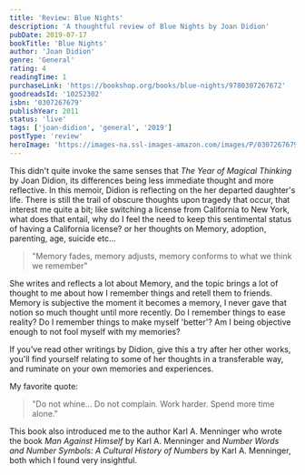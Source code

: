 ```yaml
---
title: 'Review: Blue Nights'
description: 'A thoughtful review of Blue Nights by Joan Didion'
pubDate: 2019-07-17
bookTitle: 'Blue Nights'
author: 'Joan Didion'
genre: 'General'
rating: 4
readingTime: 1
purchaseLink: 'https://bookshop.org/books/blue-nights/9780307267672'
goodreadsId: '10252302'
isbn: '0307267679'
publishYear: 2011
status: 'live'
tags: ['joan-didion', 'general', '2019']
postType: 'review'
heroImage: 'https://images-na.ssl-images-amazon.com/images/P/0307267679.01.L.jpg'
---
```


This didn't quite invoke the same senses that *The Year of Magical Thinking* by Joan Didion, its differences being less immediate thought and more reflective. In this memoir, Didion is reflecting on the her departed daughter's life. There is still the trail of obscure thoughts upon tragedy that occur, that interest me quite a bit; like switching a license from California to New York, what does that entail, why do I feel the need to keep this sentimental status of having a California license? or her thoughts on Memory, adoption, parenting, age, suicide etc...

> "Memory fades, memory adjusts, memory conforms to what we think we remember"

She writes and reflects a lot about Memory, and the topic brings a lot of thought to me about how I remember things and retell them to friends. Memory is subjective the moment it becomes a memory, I never gave that notion so much thought until more recently. Do I remember things to ease reality? Do I remember things to make myself 'better'? Am I being objective enough to not fool myself with my memories?

If you've read other writings by Didion, give this a try after her other works, you'll find yourself relating to some of her thoughts in a transferable way, and ruminate on your own memories and experiences.

My favorite quote:
> "Do not whine... Do not complain. Work harder. Spend more time alone."

This book also introduced me to the author Karl A. Menninger who wrote the book *Man Against Himself* by Karl A. Menninger and *Number Words and Number Symbols: A Cultural History of Numbers* by Karl A. Menninger, both which I found very insightful.